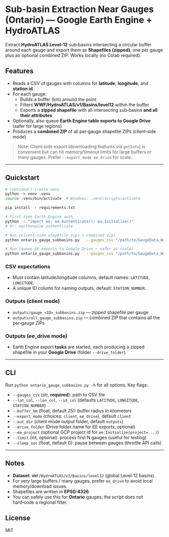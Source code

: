 # Sub-basin Extraction Near Gauges (Ontario) — Google Earth Engine + HydroATLAS

Extract **HydroATLAS Level‑12** sub‑basins intersecting a circular buffer around each gauge and export them as **Shapefiles (zipped)**, one per gauge plus an optional combined ZIP. Works locally (no Colab required).

## Features
- Reads a CSV of gauges with columns for **latitude**, **longitude**, and **station id**
- For each gauge:
  - Builds a buffer (km) around the point
  - Filters **WWF/HydroATLAS/v1/Basins/level12** within the buffer
  - Exports a **zipped shapefile** with all intersecting sub‑basins **and all their attributes**
- Optionally, also queue **Earth Engine table exports to Google Drive** (safer for large regions)
- Produces a **combined ZIP** of all per‑gauge shapefile ZIPs (client‑side mode)

> Note: Client‑side export (downloading features via `getInfo`) is convenient but can hit memory/timeout limits for large buffers or many gauges. Prefer `--export_mode ee_drive` for scale.

---

## Quickstart

```bash
# (optional) create venv
python -m venv .venv
source .venv/bin/activate  # Windows: .venv\Scripts\activate

pip install -r requirements.txt

# First-time Earth Engine auth
python -c "import ee; ee.Authenticate(); ee.Initialize()"
# Or: earthengine authenticate

# Run (client-side shapefile zips + combined zip)
python ontario_gauge_subbasins.py   --gauges_csv "/path/to/GaugeData_WaterLevel_v1.csv"   --lat_col "LATITUDE" --lon_col "LONGITUDE" --id_col "STATION_NUMBER"   --buffer_km 25   --out_dir "outputs"   --export_mode client

# Run (queue EE exports to Google Drive — safer at scale)
python ontario_gauge_subbasins.py   --gauges_csv "/path/to/GaugeData_WaterLevel_v1.csv"   --lat_col "LATITUDE" --lon_col "LONGITUDE" --id_col "STATION_NUMBER"   --buffer_km 25   --drive_folder "GEE_Subbasins"   --export_mode ee_drive
```

### CSV expectations
- Must contain latitude/longitude columns, default names: `LATITUDE`, `LONGITUDE`.
- A unique ID column for naming outputs, default: `STATION_NUMBER`.

### Outputs (client mode)
- `outputs/gauge_<ID>_subbasins.zip` — zipped shapefile per gauge
- `outputs/all_gauge_subbasins.zip` — combined ZIP that contains all the per‑gauge ZIPs

### Outputs (ee_drive mode)
- Earth Engine export **tasks** are started, each producing a zipped shapefile in your **Google Drive** (folder `--drive_folder`).

---

## CLI

Run `python ontario_gauge_subbasins.py -h` for all options. Key flags:

- `--gauges_csv` (str, **required**): path to CSV file
- `--lat_col`, `--lon_col`, `--id_col` (defaults `LATITUDE`, `LONGITUDE`, `STATION_NUMBER`)
- `--buffer_km` (float, default 25): buffer radius in kilometers
- `--export_mode` (choices: `client`, `ee_drive`), default `client`
- `--out_dir` (client mode output folder, default `outputs`)
- `--drive_folder` (Drive folder name for EE exports, optional)
- `--ee_project` (optional GCP project id for `ee.Initialize(project=...)`)
- `--limit` (int, optional): process first N gauges (useful for testing)
- `--sleep_sec` (float, default 0): pause between gauges (throttle API calls)

---

## Notes
- **Dataset**: `WWF/HydroATLAS/v1/Basins/level12` (global Level‑12 basins).
- For very large buffers / many gauges, prefer `ee_drive` to avoid local memory/download issues.
- Shapefiles are written in **EPSG:4326**.
- You can safely use this for **Ontario** gauges; the script does not hard‑code a regional filter.

## License
MIT
